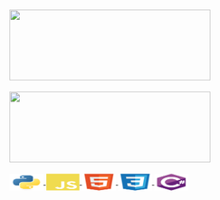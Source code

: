
<p align="center">
  <a href="https://github.com/Igthz">
  </div>
<div style="display: inline_block"><br>
  <img height="125em" width="355" src="https://discord.c99.nl/widget/theme-1/1016119034770640916.png"/>   
</div>
<div style="display: inline_block"><br>
  <img height="125em" width="355" src="https://github-readme-stats.vercel.app/api/top-langs/?username=Igthz&theme=dark&hide_border=false&&layout=compact"/>
</div>
<div style="display: inline_block"><br>
    <img align="top" alt="lie-Python" height="30" width="60" src="https://raw.githubusercontent.com/devicons/devicon/master/icons/python/python-original.svg">
  <img align="top" alt="lie-Js" height="30" width="60" src="https://raw.githubusercontent.com/devicons/devicon/master/icons/javascript/javascript-plain.svg">
  <img align="top" alt="lie-HTML" height="30" width="60" src="https://raw.githubusercontent.com/devicons/devicon/master/icons/html5/html5-original.svg">
  <img align="top" alt="lie-CSS" height="30" width="60" src="https://raw.githubusercontent.com/devicons/devicon/master/icons/css3/css3-original.svg">
  <img align="center" alt="lie-Csharp" height="30" width="60" src="https://raw.githubusercontent.com/devicons/devicon/master/icons/csharp/csharp-original.svg"> 
</div>

